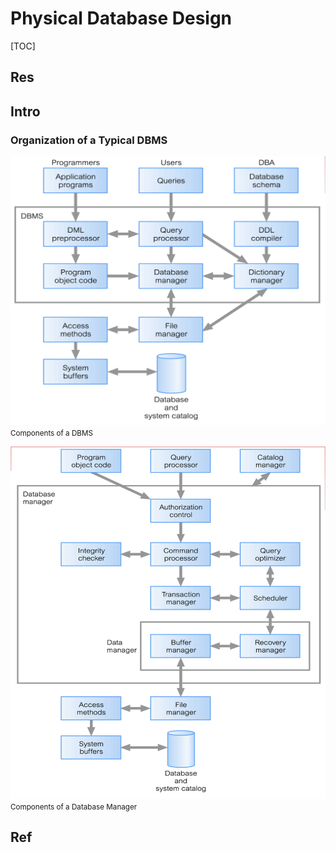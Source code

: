 # Physical Database Design

[TOC]



## Res


## Intro
### Organization of a Typical DBMS
![|500](../../../../../../Assets/Pics/Screenshot%202023-03-06%20at%203.32.35%20PM.png)
<small>Components of a DBMS</small>


![|500](../../../../../../Assets/Pics/Screenshot%202023-03-06%20at%203.32.51%20PM.png)
<small>Components of a Database Manager</small>



## Ref

